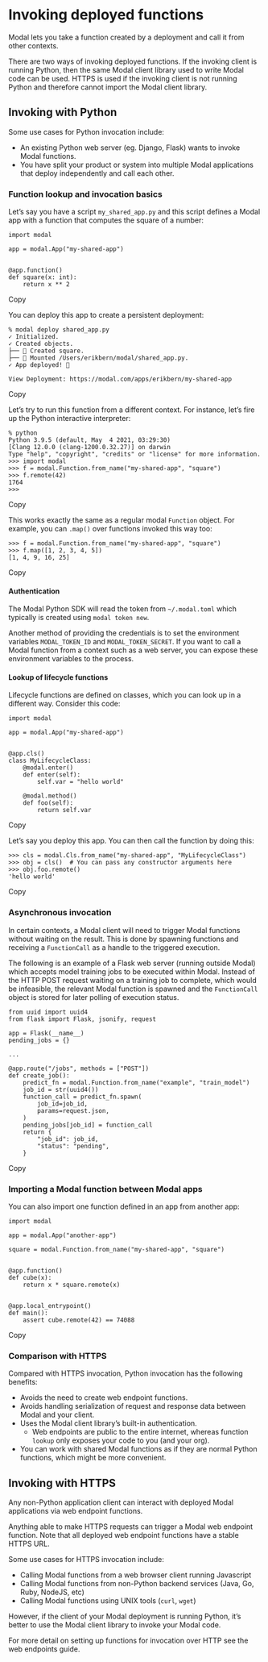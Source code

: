 # Invoking deployed functions

Modal lets you take a function created by a deployment and call it from other
contexts.

There are two ways of invoking deployed functions. If the invoking client is
running Python, then the same Modal client library used to write Modal code
can be used. HTTPS is used if the invoking client is not running Python and
therefore cannot import the Modal client library.

## Invoking with Python

Some use cases for Python invocation include:

  * An existing Python web server (eg. Django, Flask) wants to invoke Modal functions.
  * You have split your product or system into multiple Modal applications that deploy independently and call each other.

### Function lookup and invocation basics

Let’s say you have a script `my_shared_app.py` and this script defines a Modal
app with a function that computes the square of a number:

    
    
    import modal
    
    app = modal.App("my-shared-app")
    
    
    @app.function()
    def square(x: int):
        return x ** 2

Copy

You can deploy this app to create a persistent deployment:

    
    
    % modal deploy shared_app.py
    ✓ Initialized.
    ✓ Created objects.
    ├── 🔨 Created square.
    ├── 🔨 Mounted /Users/erikbern/modal/shared_app.py.
    ✓ App deployed! 🎉
    
    View Deployment: https://modal.com/apps/erikbern/my-shared-app

Copy

Let’s try to run this function from a different context. For instance, let’s
fire up the Python interactive interpreter:

    
    
    % python
    Python 3.9.5 (default, May  4 2021, 03:29:30)
    [Clang 12.0.0 (clang-1200.0.32.27)] on darwin
    Type "help", "copyright", "credits" or "license" for more information.
    >>> import modal
    >>> f = modal.Function.from_name("my-shared-app", "square")
    >>> f.remote(42)
    1764
    >>>

Copy

This works exactly the same as a regular modal `Function` object. For example,
you can `.map()` over functions invoked this way too:

    
    
    >>> f = modal.Function.from_name("my-shared-app", "square")
    >>> f.map([1, 2, 3, 4, 5])
    [1, 4, 9, 16, 25]

Copy

#### Authentication

The Modal Python SDK will read the token from `~/.modal.toml` which typically
is created using `modal token new`.

Another method of providing the credentials is to set the environment
variables `MODAL_TOKEN_ID` and `MODAL_TOKEN_SECRET`. If you want to call a
Modal function from a context such as a web server, you can expose these
environment variables to the process.

#### Lookup of lifecycle functions

Lifecycle functions are defined on classes, which you can look up in a
different way. Consider this code:

    
    
    import modal
    
    app = modal.App("my-shared-app")
    
    
    @app.cls()
    class MyLifecycleClass:
        @modal.enter()
        def enter(self):
            self.var = "hello world"
    
        @modal.method()
        def foo(self):
            return self.var

Copy

Let’s say you deploy this app. You can then call the function by doing this:

    
    
    >>> cls = modal.Cls.from_name("my-shared-app", "MyLifecycleClass")
    >>> obj = cls()  # You can pass any constructor arguments here
    >>> obj.foo.remote()
    'hello world'

Copy

### Asynchronous invocation

In certain contexts, a Modal client will need to trigger Modal functions
without waiting on the result. This is done by spawning functions and
receiving a `FunctionCall` as a handle to the triggered execution.

The following is an example of a Flask web server (running outside Modal)
which accepts model training jobs to be executed within Modal. Instead of the
HTTP POST request waiting on a training job to complete, which would be
infeasible, the relevant Modal function is spawned and the `FunctionCall`
object is stored for later polling of execution status.

    
    
    from uuid import uuid4
    from flask import Flask, jsonify, request
    
    app = Flask(__name__)
    pending_jobs = {}
    
    ...
    
    @app.route("/jobs", methods = ["POST"])
    def create_job():
        predict_fn = modal.Function.from_name("example", "train_model")
        job_id = str(uuid4())
        function_call = predict_fn.spawn(
            job_id=job_id,
            params=request.json,
        )
        pending_jobs[job_id] = function_call
        return {
            "job_id": job_id,
            "status": "pending",
        }

Copy

### Importing a Modal function between Modal apps

You can also import one function defined in an app from another app:

    
    
    import modal
    
    app = modal.App("another-app")
    
    square = modal.Function.from_name("my-shared-app", "square")
    
    
    @app.function()
    def cube(x):
        return x * square.remote(x)
    
    
    @app.local_entrypoint()
    def main():
        assert cube.remote(42) == 74088

Copy

### Comparison with HTTPS

Compared with HTTPS invocation, Python invocation has the following benefits:

  * Avoids the need to create web endpoint functions.
  * Avoids handling serialization of request and response data between Modal and your client.
  * Uses the Modal client library’s built-in authentication. 
    * Web endpoints are public to the entire internet, whereas function `lookup` only exposes your code to you (and your org).
  * You can work with shared Modal functions as if they are normal Python functions, which might be more convenient.

## Invoking with HTTPS

Any non-Python application client can interact with deployed Modal
applications via web endpoint functions.

Anything able to make HTTPS requests can trigger a Modal web endpoint
function. Note that all deployed web endpoint functions have a stable HTTPS
URL.

Some use cases for HTTPS invocation include:

  * Calling Modal functions from a web browser client running Javascript
  * Calling Modal functions from non-Python backend services (Java, Go, Ruby, NodeJS, etc)
  * Calling Modal functions using UNIX tools (`curl`, `wget`)

However, if the client of your Modal deployment is running Python, it’s better
to use the Modal client library to invoke your Modal code.

For more detail on setting up functions for invocation over HTTP see the web
endpoints guide.

